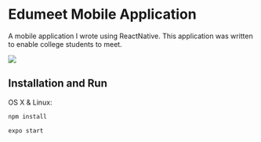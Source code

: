 # Edumeet Mobile Application
A mobile application I wrote using ReactNative. This application was written to enable college students to meet.

![](header.png)

## Installation and Run

OS X & Linux:

```sh
npm install
```
```sh
expo start
```
